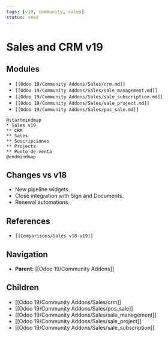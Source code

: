 ```yaml
---
tags: [v19, community, sales]
status: seed
---
```

# Sales and CRM v19

## Modules
- `[[Odoo 19/Community Addons/Sales/crm.md]]`
- `[[Odoo 19/Community Addons/Sales/sale_management.md]]`
- `[[Odoo 19/Community Addons/Sales/sale_subscription.md]]`
- `[[Odoo 19/Community Addons/Sales/sale_project.md]]`
- `[[Odoo 19/Community Addons/Sales/pos_sale.md]]`

```plantuml
@startmindmap
* Sales v19
** CRM
** Sales
** Suscripciones
** Projects
** Punto de venta
@endmindmap
```

## Changes vs v18
- New pipeline widgets.
- Close integration with Sign and Documents.
- Renewal automations.

## References
- `[[Comparisons/Sales v18-v19]]`







## Navigation
- **Parent:** [[Odoo 19/Community Addons]]


## Children
- [[Odoo 19/Community Addons/Sales/crm]]
- [[Odoo 19/Community Addons/Sales/pos_sale]]
- [[Odoo 19/Community Addons/Sales/sale_management]]
- [[Odoo 19/Community Addons/Sales/sale_project]]
- [[Odoo 19/Community Addons/Sales/sale_subscription]]